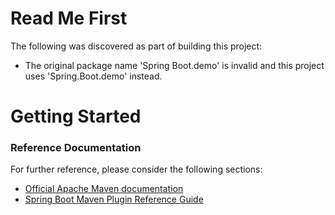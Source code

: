 # Read Me First
The following was discovered as part of building this project:

* The original package name 'Spring Boot.demo' is invalid and this project uses 'Spring.Boot.demo' instead.

# Getting Started

### Reference Documentation
For further reference, please consider the following sections:

* [Official Apache Maven documentation](https://maven.apache.org/guides/index.html)
* [Spring Boot Maven Plugin Reference Guide](https://docs.spring.io/spring-boot/docs/2.2.5.BUILD-SNAPSHOT/maven-plugin/)

